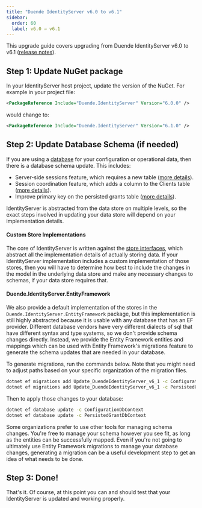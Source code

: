 ```yaml
---
title: "Duende IdentityServer v6.0 to v6.1"
sidebar:
  order: 60
  label: v6.0 → v6.1
---
```


This upgrade guide covers upgrading from Duende IdentityServer v6.0 to v6.1 ([release notes](https://github.com/DuendeSoftware/products/releases/tag/is%2F6.1.0)).

## Step 1: Update NuGet package

In your IdentityServer host project, update the version of the NuGet. 
For example in your project file:

```xml
<PackageReference Include="Duende.IdentityServer" Version="6.0.0" />
```

would change to: 

```xml
<PackageReference Include="Duende.IdentityServer" Version="6.1.0" />
```

## Step 2: Update Database Schema (if needed)

If you are using a [database](/identityserver/v7/data) for your configuration or operational data, then there is a database schema update.
This includes:

* Server-side sessions feature, which requires a new table ([more details](https://github.com/DuendeSoftware/IdentityServer/pull/743)).
* Session coordination feature, which adds a column to the Clients table ([more details](https://github.com/DuendeSoftware/IdentityServer/pull/820)).
* Improve primary key on the persisted grants table ([more details](https://github.com/DuendeSoftware/IdentityServer/pull/793)).

IdentityServer is abstracted from the data store on multiple levels, so the exact steps involved in updating your data store will depend on your implementation details. 

#### Custom Store Implementations
The core of IdentityServer is written against the [store interfaces](../reference/stores), which abstract all the implementation details of actually storing data. If your IdentityServer implementation includes a custom implementation of those stores, then you will have to determine how best to include the changes in the model in the underlying data store and make any necessary changes to schemas, if your data store requires that.

#### Duende.IdentityServer.EntityFramework
We also provide a default implementation of the stores in the `Duende.IdentityServer.EntityFramework` package, but this implementation is still highly abstracted because it is usable with any database that has an EF provider. Different database vendors have very different dialects of sql that have different syntax and type systems, so we don't provide schema changes directly. Instead, we provide the Entity Framework entities and mappings which can be used with Entity Framework's migrations feature to generate the schema updates that are needed in your database. 

To generate migrations, run the commands below. Note that you might need to adjust paths based on your specific organization of the migration files.

```bash
dotnet ef migrations add Update_DuendeIdentityServer_v6_1 -c ConfigurationDbContext -o Data/Migrations/IdentityServer/ConfigurationDb
dotnet ef migrations add Update_DuendeIdentityServer_v6_1 -c PersistedGrantDbContext -o Data/Migrations/IdentityServer/PersistedGrantDb
```

Then to apply those changes to your database:

```bash
dotnet ef database update -c ConfigurationDbContext
dotnet ef database update -c PersistedGrantDbContext
```

Some organizations prefer to use other tools for managing schema changes. You're free to manage your schema however you see fit, as long as the entities can be successfully mapped. Even if you're not going to ultimately use Entity Framework migrations to manage your database changes, generating a migration can be a useful development step to get an idea of what needs to be done.

## Step 3: Done!

That's it. Of course, at this point you can and should test that your IdentityServer is updated and working properly.
